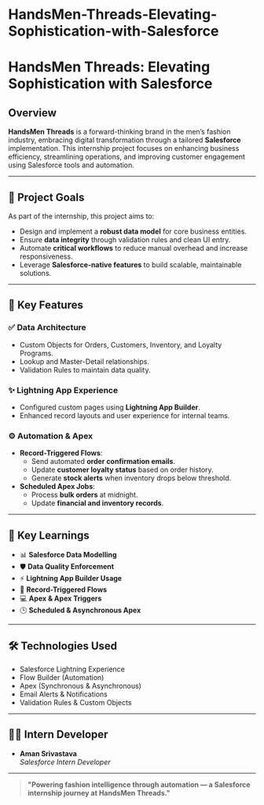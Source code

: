 # HandsMen-Threads-Elevating-Sophistication-with-Salesforce
# HandsMen Threads: Elevating Sophistication with Salesforce

## Overview

**HandsMen Threads** is a forward-thinking brand in the men’s fashion industry, embracing digital transformation through a tailored **Salesforce** implementation. This internship project focuses on enhancing business efficiency, streamlining operations, and improving customer engagement using Salesforce tools and automation.

---

## 🎯 Project Goals

As part of the internship, this project aims to:

- Design and implement a **robust data model** for core business entities.
- Ensure **data integrity** through validation rules and clean UI entry.
- Automate **critical workflows** to reduce manual overhead and increase responsiveness.
- Leverage **Salesforce-native features** to build scalable, maintainable solutions.

---

## 🔧 Key Features

### ✅ Data Architecture
- Custom Objects for Orders, Customers, Inventory, and Loyalty Programs.
- Lookup and Master-Detail relationships.
- Validation Rules to maintain data quality.

### ✨ Lightning App Experience
- Configured custom pages using **Lightning App Builder**.
- Enhanced record layouts and user experience for internal teams.

### ⚙️ Automation & Apex
- **Record-Triggered Flows**:
  - Send automated **order confirmation emails**.
  - Update **customer loyalty status** based on order history.
  - Generate **stock alerts** when inventory drops below threshold.
- **Scheduled Apex Jobs**:
  - Process **bulk orders** at midnight.
  - Update **financial and inventory records**.

---

## 🧠 Key Learnings

- 📊 **Salesforce Data Modelling**
- 🛡️ **Data Quality Enforcement**
- ⚡ **Lightning App Builder Usage**
- 🔁 **Record-Triggered Flows**
- 💻 **Apex & Apex Triggers**
- 🕒 **Scheduled & Asynchronous Apex**

---

## 🛠️ Technologies Used

- Salesforce Lightning Experience
- Flow Builder (Automation)
- Apex (Synchronous & Asynchronous)
- Email Alerts & Notifications
- Validation Rules & Custom Objects

---

## 🧑‍💻 Intern Developer

- **Aman Srivastava**  
  *Salesforce Intern Developer*

---

> **"Powering fashion intelligence through automation — a Salesforce internship journey at HandsMen Threads."**

